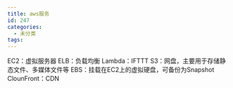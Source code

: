 ```yaml
---
title: aws服务
id: 247
categories:
  - 未分类
tags:
---
```


EC2：虚拟服务器
ELB：负载均衡
Lambda：IFTTT
S3：网盘，主要用于存储静态文件、多媒体文件等
EBS：挂载在EC2上的虚拟硬盘，可备份为Snapshot
ClounFront：CDN